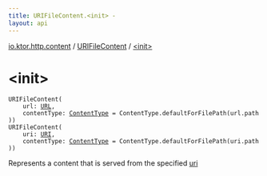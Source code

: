 ```yaml
---
title: URIFileContent.<init> - 
layout: api
---
```


<div class='api-docs-breadcrumbs'><a href="../index.html">io.ktor.http.content</a> / <a href="index.html">URIFileContent</a> / <a href="./-init-.html">&lt;init&gt;</a></div>

# &lt;init&gt;

<div class="overload-group" markdown="1">

<div class="signature"><code><span class="identifier">URIFileContent</span><span class="symbol">(</span><br/>&nbsp;&nbsp;&nbsp;&nbsp;<span class="parameterName" id="io.ktor.http.content.URIFileContent$<init>(java.net.URL, io.ktor.http.ContentType)/url">url</span><span class="symbol">:</span>&nbsp;<a href="http://docs.oracle.com/javase/6/docs/api/java/net/URL.html"><span class="identifier">URL</span></a><span class="symbol">, </span><br/>&nbsp;&nbsp;&nbsp;&nbsp;<span class="parameterName" id="io.ktor.http.content.URIFileContent$<init>(java.net.URL, io.ktor.http.ContentType)/contentType">contentType</span><span class="symbol">:</span>&nbsp;<a href="../../io.ktor.http/-content-type/index.html"><span class="identifier">ContentType</span></a>&nbsp;<span class="symbol">=</span>&nbsp;ContentType.defaultForFilePath(url.path)<span class="symbol">)</span></code></div>

</div>
<div class="overload-group" markdown="1">

<div class="signature"><code><span class="identifier">URIFileContent</span><span class="symbol">(</span><br/>&nbsp;&nbsp;&nbsp;&nbsp;<span class="parameterName" id="io.ktor.http.content.URIFileContent$<init>(java.net.URI, io.ktor.http.ContentType)/uri">uri</span><span class="symbol">:</span>&nbsp;<a href="http://docs.oracle.com/javase/6/docs/api/java/net/URI.html"><span class="identifier">URI</span></a><span class="symbol">, </span><br/>&nbsp;&nbsp;&nbsp;&nbsp;<span class="parameterName" id="io.ktor.http.content.URIFileContent$<init>(java.net.URI, io.ktor.http.ContentType)/contentType">contentType</span><span class="symbol">:</span>&nbsp;<a href="../../io.ktor.http/-content-type/index.html"><span class="identifier">ContentType</span></a>&nbsp;<span class="symbol">=</span>&nbsp;ContentType.defaultForFilePath(uri.path)<span class="symbol">)</span></code></div>

Represents a content that is served from the specified <a href="-init-.html#io.ktor.http.content.URIFileContent$<init>(java.net.URI, io.ktor.http.ContentType)/uri">uri</a>

</div>
